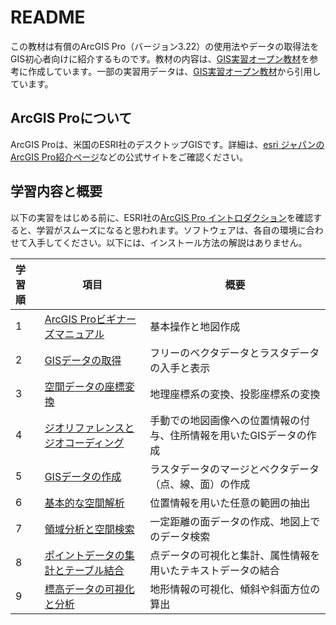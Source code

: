 # README

この教材は有償のArcGIS Pro（バージョン3.22）の使用法やデータの取得法をGIS初心者向けに紹介するものです。教材の内容は、[GIS実習オープン教材](https://gis-oer.github.io/gitbook/book/)を参考に作成しています。一部の実習用データは、[GIS実習オープン教材](https://gis-oer.github.io/gitbook/book/)から引用しています。

## ArcGIS Proについて
ArcGIS Proは、米国のESRI社のデスクトップGISです。詳細は、[esri ジャパンのArcGIS Pro紹介ページ](https://www.esrij.com/products/arcgis-pro/#:~:text=ArcGIS%20Pro%20%E3%81%AF%E3%80%81%E5%9C%B0%E7%90%86%E6%83%85%E5%A0%B1,%E6%A9%9F%E8%83%BD%E3%83%87%E3%82%B9%E3%82%AF%E3%83%88%E3%83%83%E3%83%97%20GIS%20%E3%82%A2%E3%83%97%E3%83%AA%E3%82%B1%E3%83%BC%E3%82%B7%E3%83%A7%E3%83%B3%E3%81%A7%E3%81%99%E3%80%82)などの公式サイトをご確認ください。

## 学習内容と概要
以下の実習をはじめる前に、ESRI社の[ArcGIS Pro イントロダクション](https://pro.arcgis.com/ja/pro-app/3.2/get-started/get-started.htm)を確認すると、学習がスムーズになると思われます。ソフトウェアは、各自の環境に合わせて入手してください。以下には、インストール方法の解説はありません。

|学習順|項目|概要|
|:---|---|---|
|1|[ArcGIS Proビギナーズマニュアル](./learning/ArcGISPro/1/1.md)|基本操作と地図作成|
|2|[GISデータの取得](./learning/ArcGISPro/2/2.md)|フリーのベクタデータとラスタデータの入手と表示|
|3|[空間データの座標変換](./learning/ArcGISPro/3/3.md)|地理座標系の変換、投影座標系の変換|
|4|[ジオリファレンスとジオコーディング](./learning/ArcGISPro/4/4.md)|手動での地図画像への位置情報の付与、住所情報を用いたGISデータの作成|
|5|[GISデータの作成](./learning/ArcGISPro/5/5.md)|ラスタデータのマージとベクタデータ（点、線、面）の作成|
|6|[基本的な空間解析](./learning/ArcGISPro/6/6.md)|位置情報を用いた任意の範囲の抽出|
|7|[領域分析と空間検索](./learning/ArcGISPro/7/7.md)|一定距離の面データの作成、地図上でのデータ検索|
|8|[ポイントデータの集計とテーブル結合](./learning/ArcGISPro/8/8.md)|点データの可視化と集計、属性情報を用いたテキストデータの結合|
|9|[標高データの可視化と分析](./learning/ArcGISPro/9/9.md)|地形情報の可視化、傾斜や斜面方位の算出|
